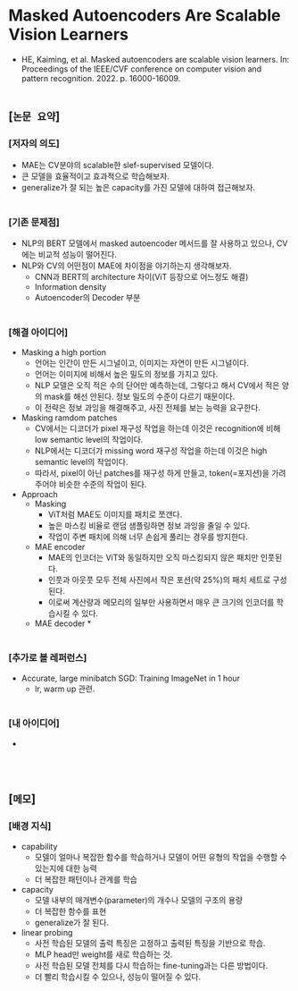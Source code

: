 # Masked Autoencoders Are Scalable Vision Learners
* HE, Kaiming, et al. Masked autoencoders are scalable vision learners. In: Proceedings of the IEEE/CVF conference on computer vision and pattern recognition. 2022. p. 16000-16009.
<br><br>

## [`논문 요약`]

### [저자의 의도]
* MAE는 CV분야의 scalable한 slef-supervised 모델이다.
* 큰 모델을 효율적이고 효과적으로 학습해보자.
* generalize가 잘 되는 높은 capacity를 가진 모델에 대하여 접근해보자.
<br><br>

### [기존 문제점]
* NLP의 BERT 모델에서 masked autoencoder 메서드를 잘 사용하고 있으나, CV에는 비교적 성능이 떨어진다.
* NLP와 CV의 어떤점이 MAE에 차이점을 야기하는지 생각해보자.
    * CNN과 BERT의 architecture 차이(ViT 등장으로 어느정도 해결)
    * Information density
    * Autoencoder의 Decoder 부분
<br><br>

### [해결 아이디어]
* Masking a high portion
    * 언어는 인간이 만든 시그널이고, 이미지는 자연이 만든 시그널이다.
    * 언어는 이미지에 비해서 높은 밀도의 정보를 가지고 있다.
    * NLP 모델은 오직 적은 수의 단어만 예측하는데, 그렇다고 해서 CV에서 적은 양의 mask를 해선 안된다. 정보 밀도의 수준이 다르기 때문이다.
    * 이 전략은 정보 과잉을 해결해주고, 사진 전체를 보는 능력을 요구한다.
* Masking ramdom patches
    * CV에서는 디코더가 pixel 재구성 작업을 하는데 이것은 recognition에 비해 low semantic level의 작업이다.
    * NLP에서는 디코더가 missing word 재구성 작업을 하는데 이것은 high semantic level의 작업이다.
    * 따라서, pixel이 아닌 patches를 재구성 하게 만들고, token(=포지션)을 가려주어야 비슷한 수준의 작업이 된다.
* Approach
    * Masking
        * ViT처럼 MAE도 이미지를 패치로 쪼갠다.
        * 높은 마스킹 비율로 랜덤 샘플링하면 정보 과잉을 줄일 수 있다.
        * 작업이 주변 패치에 의해 너무 손쉽게 풀리는 경우를 방지한다.
    * MAE encoder
        * MAE의 인코더는 ViT와 동일하지만 오직 마스킹되지 않은 패치만 인풋된다.
        * 인풋과 아웃풋 모두 전체 사진에서 작은 포션(약 25%)의 패치 세트로 구성된다.
        * 이로써 계산량과 메모리의 일부만 사용하면서 매우 큰 크기의 인코더를 학습시킬 수 있다.
    * MAE decoder
        * 
<br><br>

### [추가로 볼 레퍼런스]
* Accurate, large minibatch SGD: Training ImageNet in 1 hour
    * lr, warm up 관련.
<br><br>

### [내 아이디어]
* 
<br><br>



## [`메모`]

### [배경 지식]
* capability
    * 모델이 얼마나 복잡한 함수를 학습하거나 모델이 어떤 유형의 작업을 수행할 수 있는지에 대한 능력
    * 더 복잡한 패턴이나 관계를 학습
* capacity
    * 모델 내부의 매개변수(parameter)의 개수나 모델의 구조의 용량
    * 더 복잡한 함수를 표현
    *  generalize가 잘 된다.
* linear probing
    * 사전 학습된 모델의 출력 특징은 고정하고 출력된 특징을 기반으로 학습.
    * MLP head만 weight를 새로 학습하는 것.
    * 사전 학습된 모델 전체를 다시 학습하는 fine-tuning과는 다른 방법이다.
    * 더 빨리 학습시킬 수 있으나, 성능이 떨어질 수 있다.
<br><br>


